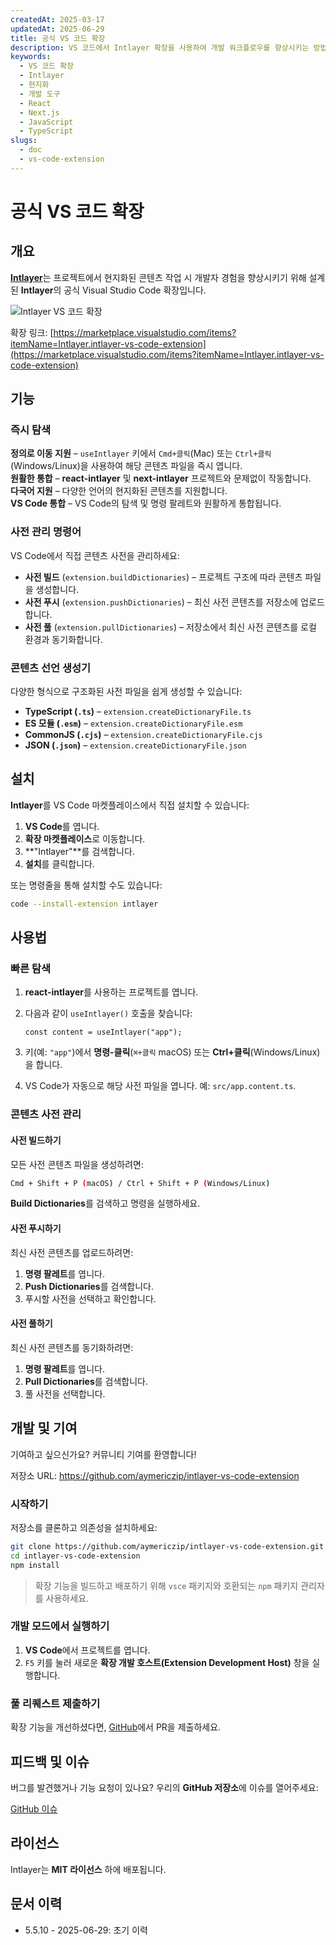 ```yaml
---
createdAt: 2025-03-17
updatedAt: 2025-06-29
title: 공식 VS 코드 확장
description: VS 코드에서 Intlayer 확장을 사용하여 개발 워크플로우를 향상시키는 방법을 알아보세요. 현지화된 콘텐츠 간 빠른 탐색과 사전 관리를 효율적으로 수행할 수 있습니다.
keywords:
  - VS 코드 확장
  - Intlayer
  - 현지화
  - 개발 도구
  - React
  - Next.js
  - JavaScript
  - TypeScript
slugs:
  - doc
  - vs-code-extension
---
```


# 공식 VS 코드 확장

## 개요

[**Intlayer**](https://marketplace.visualstudio.com/items?itemName=Intlayer.intlayer-vs-code-extension)는 프로젝트에서 현지화된 콘텐츠 작업 시 개발자 경험을 향상시키기 위해 설계된 **Intlayer**의 공식 Visual Studio Code 확장입니다.

![Intlayer VS 코드 확장](https://github.com/aymericzip/intlayer/blob/main/docs/assets/vs_code_extension_demo.gif)

확장 링크: [https://marketplace.visualstudio.com/items?itemName=Intlayer.intlayer-vs-code-extension](https://marketplace.visualstudio.com/items?itemName=Intlayer.intlayer-vs-code-extension)

## 기능

### 즉시 탐색

**정의로 이동 지원** – `useIntlayer` 키에서 `Cmd+클릭`(Mac) 또는 `Ctrl+클릭`(Windows/Linux)을 사용하여 해당 콘텐츠 파일을 즉시 엽니다.  
**원활한 통합** – **react-intlayer** 및 **next-intlayer** 프로젝트와 문제없이 작동합니다.  
**다국어 지원** – 다양한 언어의 현지화된 콘텐츠를 지원합니다.  
**VS Code 통합** – VS Code의 탐색 및 명령 팔레트와 원활하게 통합됩니다.

### 사전 관리 명령어

VS Code에서 직접 콘텐츠 사전을 관리하세요:

- **사전 빌드** (`extension.buildDictionaries`) – 프로젝트 구조에 따라 콘텐츠 파일을 생성합니다.
- **사전 푸시** (`extension.pushDictionaries`) – 최신 사전 콘텐츠를 저장소에 업로드합니다.
- **사전 풀** (`extension.pullDictionaries`) – 저장소에서 최신 사전 콘텐츠를 로컬 환경과 동기화합니다.

### 콘텐츠 선언 생성기

다양한 형식으로 구조화된 사전 파일을 쉽게 생성할 수 있습니다:

- **TypeScript (`.ts`)** – `extension.createDictionaryFile.ts`
- **ES 모듈 (`.esm`)** – `extension.createDictionaryFile.esm`
- **CommonJS (`.cjs`)** – `extension.createDictionaryFile.cjs`
- **JSON (`.json`)** – `extension.createDictionaryFile.json`

## 설치

**Intlayer**를 VS Code 마켓플레이스에서 직접 설치할 수 있습니다:

1. **VS Code**를 엽니다.
2. **확장 마켓플레이스**로 이동합니다.
3. **"Intlayer"**를 검색합니다.
4. **설치**를 클릭합니다.

또는 명령줄을 통해 설치할 수도 있습니다:

```sh
code --install-extension intlayer
```

## 사용법

### 빠른 탐색

1. **react-intlayer**를 사용하는 프로젝트를 엽니다.
2. 다음과 같이 `useIntlayer()` 호출을 찾습니다:

   ```tsx
   const content = useIntlayer("app");
   ```

3. 키(예: `"app"`)에서 **명령-클릭**(`⌘+클릭` macOS) 또는 **Ctrl+클릭**(Windows/Linux)을 합니다.
4. VS Code가 자동으로 해당 사전 파일을 엽니다. 예: `src/app.content.ts`.

### 콘텐츠 사전 관리

#### 사전 빌드하기

모든 사전 콘텐츠 파일을 생성하려면:

```sh
Cmd + Shift + P (macOS) / Ctrl + Shift + P (Windows/Linux)
```

**Build Dictionaries**를 검색하고 명령을 실행하세요.

#### 사전 푸시하기

최신 사전 콘텐츠를 업로드하려면:

1. **명령 팔레트**를 엽니다.
2. **Push Dictionaries**를 검색합니다.
3. 푸시할 사전을 선택하고 확인합니다.

#### 사전 풀하기

최신 사전 콘텐츠를 동기화하려면:

1. **명령 팔레트**를 엽니다.
2. **Pull Dictionaries**를 검색합니다.
3. 풀 사전을 선택합니다.

## 개발 및 기여

기여하고 싶으신가요? 커뮤니티 기여를 환영합니다!

저장소 URL: https://github.com/aymericzip/intlayer-vs-code-extension

### 시작하기

저장소를 클론하고 의존성을 설치하세요:

```sh
git clone https://github.com/aymericzip/intlayer-vs-code-extension.git
cd intlayer-vs-code-extension
npm install
```

> 확장 기능을 빌드하고 배포하기 위해 `vsce` 패키지와 호환되는 `npm` 패키지 관리자를 사용하세요.

### 개발 모드에서 실행하기

1. **VS Code**에서 프로젝트를 엽니다.
2. `F5` 키를 눌러 새로운 **확장 개발 호스트(Extension Development Host)** 창을 실행합니다.

### 풀 리퀘스트 제출하기

확장 기능을 개선하셨다면, [GitHub](https://github.com/aymericzip/intlayer-vs-code-extension)에서 PR을 제출하세요.

## 피드백 및 이슈

버그를 발견했거나 기능 요청이 있나요? 우리의 **GitHub 저장소**에 이슈를 열어주세요:

[GitHub 이슈](https://github.com/aymericzip/intlayer-vs-code-extension/issues)

## 라이선스

Intlayer는 **MIT 라이선스** 하에 배포됩니다.

## 문서 이력

- 5.5.10 - 2025-06-29: 초기 이력
